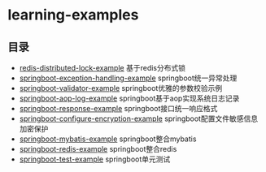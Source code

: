 # learning-examples
## 目录
- [redis-distributed-lock-example](./redis-distributed-lock-example) 基于redis分布式锁
- [springboot-exception-handling-example](./springboot-exception-handling-example) springboot统一异常处理
- [springboot-validator-example](./springboot-validator-example) springboot优雅的参数校验示例
- [springboot-aop-log-example](./springboot-aop-log-example) springboot基于aop实现系统日志记录
- [springboot-response-example](./springboot-response-example) springboot接口统一响应格式
- [springboot-configure-encryption-example](./springboot-configure-encryption-example) springboot配置文件敏感信息加密保护
- [springboot-mybatis-example](./springboot-mybatis-example) springboot整合mybatis
- [springboot-redis-example](./springboot-redis-example) springboot整合redis
- [springboot-test-example](./springboot-test-example) springboot单元测试
